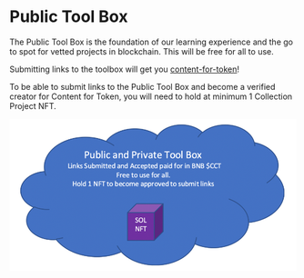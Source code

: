 # Public Tool Box

The Public Tool Box is the foundation of our learning experience and the go to spot for vetted projects in blockchain. This will be free for all to use.&#x20;

Submitting links to the toolbox will get you [content-for-token](../../../group-1/content-for-token/ "mention")!

To be able to submit links to the Public Tool Box and become a verified creator for Content for Token, you will need to hold at minimum 1 Collection Project NFT.

![](../../../.gitbook/assets/4554Picture1.png)
